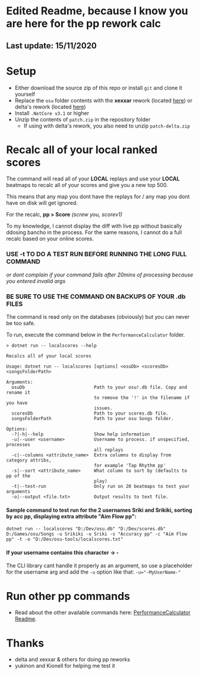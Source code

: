 # Edited Readme, because I know you are here for the pp rework calc 

## Last update: 15/11/2020

# Setup
- Either download the source zip of this repo or install `git` and clone it yourself
- Replace the `osu` folder contents with the **xexxar** rework (located [here](https://github.com/Apollo-P/osu/tree/PP)) 
or delta's rework (located [here](https://github.com/HeBuwei/osu))
- Install `.NetCore v3.1` or higher
- Unzip the contents of `patch.zip` in the repository folder
    - If using with delta's rework, you also need to unzip `patch-delta.zip`

# Recalc all of your local ranked scores

The command will read all of your **LOCAL** replays and use your **LOCAL** beatmaps to recalc all of your scores and give you a new top 500.

This means that any map you dont have the replays for / any map you dont have on disk will get ignored.

For the recalc, **pp > Score** *(screw you, scorev1)*

To my knowledge, I cannot display the diff with live pp without basically ddosing bancho in the process. For the same reasons, 
I cannot do a full recalc based on your online scores.

### **USE -t TO DO A TEST RUN BEFORE RUNNING THE LONG FULL COMMAND**
*or dont complain if your command fails after 20mins of processing because you entered invalid args*

### **BE SURE TO USE THE COMMAND ON BACKUPS OF YOUR .db FILES**

The command is read only on the databases (obviously) but you can never be too safe.

To run, execute the command below in the `PerformanceCalculator` folder.

```
> dotnet run -- localscores --help

Recalcs all of your local scores

Usage: dotnet run -- localscores [options] <osuDb> <scoresDb> <songsFolderPath>

Arguments:
  osuDb                          Path to your osu!.db file. Copy and rename it
                                 to remove the '!' in the filename if you have
                                 issues.
  scoresDb                       Path to your scores.db file.
  songsFolderPath                Path to your osu Songs folder.

Options:
  -?|-h|--help                   Show help information
  -u|--user <username>           Username to process. if unspecified, processes
                                 all replays
  -c|--columns <attribute_name>  Extra columns to display from category attribs,
                                 for example 'Tap Rhythm pp'
  -s|--sort <attribute_name>     What column to sort by (defaults to pp of the
                                 play)
  -t|--test-run                  Only run on 20 beatmaps to test your arguments
  -o|--output <file.txt>         Output results to text file.
```

#### Sample command to test run for the 2 usernames Sriki and Srikiki, sorting by acc pp, displaying extra attribute "Aim Flow pp":

`dotnet run -- localscores "D:/Dev/osu.db" "D:/Dev/scores.db"  D:/Games/osu/Songs -u Srikiki -u Sriki -s "Accuracy pp" -c "Aim Flow pp" -t -o "D:/Dev/osu-tools/localscores.txt"`

#### If your username contains this character -> - 
The CLI library cant handle it properly as an argument, so use a placeholder for the username arg and add the `-u` option like that: `-u="-MyUserName-"`

# Run other pp commands
- Read about the other available commands here: [PerformanceCalculator Readme](https://github.com/ppy/osu-tools/blob/master/PerformanceCalculator/README.md).

# Thanks
- delta and xexxar & others for doing pp reworks
- yukinon and Kionell for helping me test it

